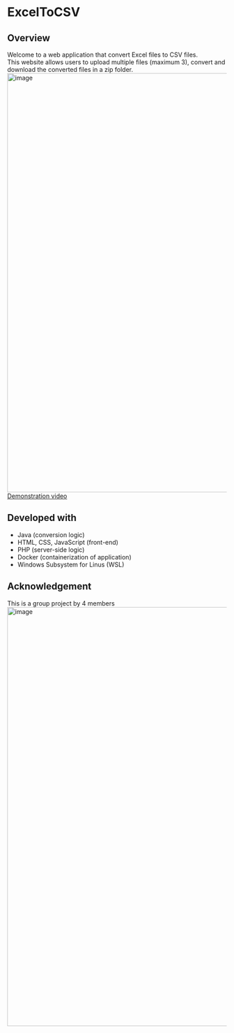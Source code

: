 # ExcelToCSV

## Overview
Welcome to a web application that convert Excel files to CSV files. <br>
This website allows users to upload multiple files (maximum 3), convert and download the converted files in a zip folder.
<img width="960" alt="image" src="https://github.com/angelineqee/ExcelToCSV/assets/91053468/6f87848f-dc5d-4ba0-9855-26977b7d4773">
[Demonstration video](https://studentusm-my.sharepoint.com/:v:/g/personal/juyiillee_student_usm_my/Ecuta6ahyxxHrs71PJ-UwYYB3JHQjlj-0ra-XGSfVNmwHA?e=9guUuP&nav=eyJyZWZlcnJhbEluZm8iOnsicmVmZXJyYWxBcHAiOiJTdHJlYW1XZWJBcHAiLCJyZWZlcnJhbFZpZXciOiJTaGFyZURpYWxvZy1MaW5rIiwicmVmZXJyYWxBcHBQbGF0Zm9ybSI6IldlYiIsInJlZmVycmFsTW9kZSI6InZpZXcifX0%3D)

## Developed with
* Java (conversion logic)
* HTML, CSS, JavaScript (front-end)
* PHP (server-side logic)
* Docker (containerization of application)
* Windows Subsystem for Linus (WSL)

## Acknowledgement
This is a group project by 4 members
<img width="960" alt="image" src="https://github.com/angelineqee/ExcelToCSV/assets/91053468/64c8d02d-3b2f-4020-ac50-b13ff0d84fe3">

